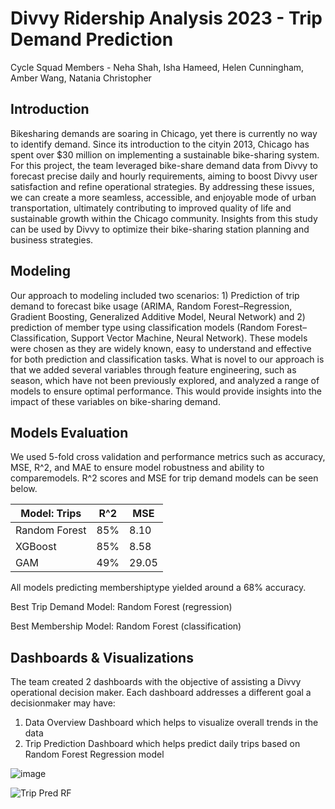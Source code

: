 # Divvy Ridership Analysis 2023 - Trip Demand Prediction 
Cycle Squad Members - Neha Shah, Isha Hameed, Helen Cunningham, Amber Wang, Natania Christopher  

## Introduction 
Bikesharing demands are soaring in Chicago, yet there is currently no way to identify demand. Since its introduction to the cityin 2013, Chicago has spent over $30 million on implementing a sustainable bike-sharing system. For this project, the team leveraged bike-share demand data from Divvy to forecast precise daily and hourly requirements, aiming to boost Divvy user satisfaction and refine operational strategies. By addressing these issues, we can create a more seamless, accessible, and enjoyable mode of urban transportation, ultimately contributing to improved quality of life and sustainable growth within the Chicago community. Insights from this study can be used by Divvy to optimize their bike-sharing station planning and business strategies.

## Modeling 
Our approach to modeling included two scenarios: 1) Prediction of trip demand to forecast bike usage (ARIMA, Random Forest–Regression, Gradient Boosting, Generalized Additive Model, Neural Network) and 2) prediction of member type using classification models (Random Forest–Classification, Support Vector Machine, Neural Network). These models were chosen as they are widely known, easy to understand and effective for both prediction and classification tasks. What is novel to our approach is that we added several variables through feature engineering, such as season, which have not been previously explored, and analyzed a range of models to ensure optimal performance. This would provide insights into the impact of these variables on bike-sharing demand.

## Models Evaluation 
We used 5-fold cross validation and performance metrics such as accuracy, MSE, R^2, and MAE to ensure model robustness and ability to comparemodels. R^2 scores and MSE for trip demand models can be seen below.

| Model: Trips               | R^2                                    | MSE |
| -------------------------------- | ------------------------------------------------------------------------ |-----|
| Random Forest                | 85%           | 8.10|
| XGBoost              |85%      |8.58|
| GAM            | 49%     | 29.05|

All models predicting membershiptype yielded around a 68% accuracy.

Best Trip Demand Model: Random Forest (regression)

Best Membership Model: Random Forest (classification)

## Dashboards & Visualizations

The team created 2 dashboards with the objective of assisting a Divvy operational decision maker. Each dashboard addresses a different goal a decisionmaker may have:

1. Data Overview Dashboard which helps to visualize overall trends in the data
2. Trip Prediction Dashboard which helps predict daily trips based on Random Forest Regression model

![image](https://github.com/nshah-11/divvy-bikesharing/assets/97864887/fc7018e6-bf46-455a-9faf-bf169a195ed4)

![Trip Pred RF](https://github.com/nshah-11/divvy-bikesharing/assets/97864887/b355865b-8d68-4113-8f63-9206d149ba29)
